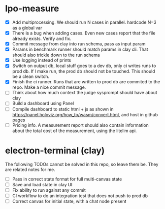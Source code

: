 # lpo-measure
- [x] Add multiprocessing. We should run N cases in parallel. hardcode N=3 as a global var
- [x] There is a bug when adding cases. Even new cases report that the file already exists. Verify and fix.
- [x] Commit message from clay into run schema, pass as input param
- [x] Params in benchmark runner should match params in clay cli. That should also trickle down to the run schema
- [x] Use logging instead of prints
- [x] Switch on output db, local stuff goes to a dev db, only ci writes runs to prod db. If I make run, the prod db should not be touched. This should be a clean switch.
- [x] Finish the ci runner. Runs that are written to prod db are commited to the repo. Make a nice commit message.
- [ ] Think about how much context the judge sysprompt should have about clay
- [ ] Build a dashboard using Panel
- [ ] Compile dashboard to static html + js as shown in https://panel.holoviz.org/how_to/wasm/convert.html, and host in github pages
- [ ] Pricing info. A measurement report should also contain information about the total cost of the measurement, using the litellm api.

# electron-terminal (clay)
The following TODOs cannot be solved in this repo, so leave them be. They are related notes for me.
- [ ] Pass in correct state format for full multi-canvas state
- [ ] Save and load state in clay UI
- [ ] Fix ability to run against any commit
- [ ] CI workflow to do an integration test that does not push to prod db
- [ ] Correct canvas for initial state, with a chat node present
